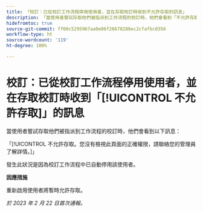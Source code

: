 ```yaml
---
title: 「校訂：已從校訂工作流程停用使用者，並在存取校訂時收到不允許存取的訊息」
description: 「當使用者嘗試存取他們被指派到工作流程的校訂時，他們會看到「不允許存取」訊息。」
hidefromtoc: true
source-git-commit: ff00c5295967aa0e06f26678286ec2cfafbc0356
workflow-type: ht
source-wordcount: '119'
ht-degree: 100%

---
```



# 校訂：已從校訂工作流程停用使用者，並在存取校訂時收到「[!UICONTROL 不允許存取]」的訊息

<!--This is on both the WF and WFP TOCs-->

當使用者嘗試存取他們被指派到工作流程的校訂時，他們會看到以下訊息：

「[!UICONTROL  不允許存取。您沒有檢視此頁面的正確權限，請聯絡您的管理員了解詳情。]」

發生此狀況是因為校訂工作流程中已自動停用該使用者。

**因應措施**

重新啟用使用者將暫時允許存取。

_於 2023 年 2 月 22 日首次通報。_

